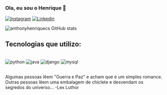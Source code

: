 ### Ola, eu sou o Henrique 👋

[![Instagram](https://img.shields.io/badge/Instagram-E4405F?style=for-the-badge&logo=instagram&logoColor=white
)](https://www.instagram.com/anthony_henriquecs)
[![Linkedin](https://img.shields.io/badge/LinkedIn-0077B5?style=for-the-badge&logo=linkedin&logoColor=white
)](https://www.linkedin.com/in/henrique-anthony-27a5a3248)

![anthonyhenriquecs GitHub stats](https://github-readme-stats.vercel.app/api?username=anthonyhenriquecs&show_icons=true&theme=gruvbox)

## Tecnologias que utilizo:
<div style="display: inline_block"><br/>
  <img align="center" alt="python" scr="https://img.shields.io/badge/Python-3776AB?style=for-the-badge&logo=python&logoColor=white"/>
  <img align="center" alt="java" scr="https://img.shields.io/badge/Java-ED8B00?style=for-the-badge&logo=openjdk&logoColor=white"/>
  <img align="center" alt="django" scr="https://img.shields.io/badge/Django-092E20?style=for-the-badge&logo=django&logoColor=white"/>
  <img align="center" alt="mysql" scr="https://img.shields.io/badge/MySQL-00000F?style=for-the-badge&logo=mysql&logoColor=white"/>
</div><br/>

Algumas pessoas lêem "Guerra e Paz" e acham que é um simples romance. Outras pessoas lêem uma embalagem de chiclete e desvendam os segredos do universo...
-Lex Luthor
